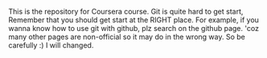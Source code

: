 This is the repository for Coursera course.
Git is quite hard to get start,
Remember that you should get start at the RIGHT place.
For example, if you wanna know how to use git with github, plz search on the github page. 'coz many other pages are non-official so it may do in the wrong way. So be carefully :)
I will changed.
